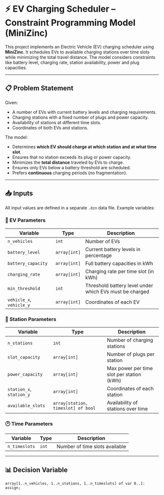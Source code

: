 # ⚡ EV Charging Scheduler – Constraint Programming Model (MiniZinc)

This project implements an Electric Vehicle (EV) charging scheduler using **MiniZinc**. It schedules EVs to available charging stations over time slots while minimizing the total travel distance. The model considers constraints like battery level, charging rate, station availability, power and plug capacities.

---

## 📋 Problem Statement

Given:
- A number of EVs with current battery levels and charging requirements.
- Charging stations with a fixed number of plugs and power capacity.
- Availability of stations at different time slots.
- Coordinates of both EVs and stations.

The model:
- Determines **which EV should charge at which station and at what time slot**.
- Ensures that no station exceeds its plug or power capacity.
- Minimizes the **total distance** traveled by EVs to charge.
- Ensures only EVs below a battery threshold are scheduled.
- Prefers **continuous** charging periods (no fragmentation).

---

## 📥 Inputs

All input values are defined in a separate `.dzn` data file. Example variables:

### 🚗 EV Parameters

| Variable           | Type                     | Description                                               |
|--------------------|--------------------------|-----------------------------------------------------------|
| `n_vehicles`       | `int`                    | Number of EVs                                             |
| `battery_level`    | `array[int]`             | Current battery levels in percentage                      |
| `battery_capacity` | `array[int]`             | Full battery capacities in kWh                            |
| `charging_rate`    | `array[int]`             | Charging rate per time slot (in kWh)                      |
| `min_threshold`    | `int`                    | Threshold battery level under which EVs must be charged   |
| `vehicle_x`, `vehicle_y` | `array[int]`       | Coordinates of each EV                                    |

### 🔌 Station Parameters

| Variable           | Type                     | Description                                               |
|--------------------|--------------------------|-----------------------------------------------------------|
| `n_stations`       | `int`                    | Number of charging stations                               |
| `slot_capacity`    | `array[int]`             | Number of plugs per station                               |
| `power_capacity`   | `array[int]`             | Max power per time slot per station (kWh)                 |
| `station_x`, `station_y` | `array[int]`       | Coordinates of each station                               |
| `available_slots`  | `array[station, timeslot] of bool` | Availability of stations over time                       |

### 🕐 Time Parameters

| Variable         | Type     | Description                        |
|------------------|----------|------------------------------------|
| `n_timeslots`    | `int`    | Number of time slots available     |

---

## 📊 Decision Variable

```minizinc
array[1..n_vehicles, 1..n_stations, 1..n_timeslots] of var 0..1: assign;
